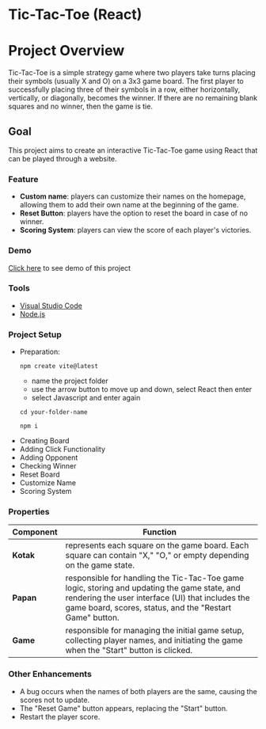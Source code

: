 # Tic-Tac-Toe (React)

# Project Overview
Tic-Tac-Toe is a simple strategy game where two players take turns placing their symbols (usually X and O) on a 3x3 game board. The first player to successfully placing three of their symbols in a row, either horizontally, vertically, or diagonally, becomes the winner. If there are no remaining blank squares and no winner, then the game is tie. 

## Goal
This project aims to create an interactive Tic-Tac-Toe game using React that can be played through a website. 
### Feature
* **Custom name**: players can customize their names on the homepage, allowing them to add their own name at the beginning of the game.
* **Reset Button**: players have the option to reset the board in case of no winner.
* **Scoring System**: players can view the score of each player's victories.
### Demo
[Click here](https://farizindrad.github.io/React-tic-tac-toe/) to see demo of this project

### Tools
* [Visual Studio Code](https://code.visualstudio.com/)
* [Node.js](https://nodejs.org/en)

### Project Setup
- Preparation:
  ````
  npm create vite@latest
  ````
  - name the project folder
  - use the arrow button to move up and down, select React then enter
  - select Javascript and enter again
  ````
  cd your-folder-name
  ````
  ````
  npm i
  ````
- Creating Board
- Adding Click Functionality
- Adding Opponent
- Checking Winner
- Reset Board
- Customize Name
- Scoring System

### Properties
Component | Function 
--- | ---
**Kotak** | represents each square on the game board. Each square can contain "X," "O," or empty depending on the game state.
**Papan** | responsible for handling the Tic-Tac-Toe game logic, storing and updating the game state, and rendering the user interface (UI) that includes the game board, scores, status, and the "Restart Game" button.
**Game** | responsible for managing the initial game setup, collecting player names, and initiating the game when the "Start" button is clicked.

### Other Enhancements
* A bug occurs when the names of both players are the same, causing the scores not to update.
* The "Reset Game" button appears, replacing the "Start" button.
* Restart the player score.
